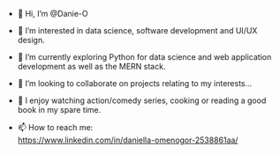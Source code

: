 - 👋 Hi, I’m @Danie-O
- 👀 I’m interested in data science, software development and UI/UX design.
- 🌱 I’m currently exploring Python for data science and web application development as well as the MERN stack.
- 🌱 I’m looking to collaborate on projects relating to my interests...
- 💞️ I enjoy watching action/comedy series, cooking or reading a good book in my spare time.

- 📫 How to reach me:  
     <https://www.linkedin.com/in/daniella-omenogor-2538861aa/>

<!---
Danie-O/Danie-O is a ✨ special ✨ repository because its `README.md` (this file) appears on your GitHub profile.
You can click the Preview link to take a look at your changes.
--->
